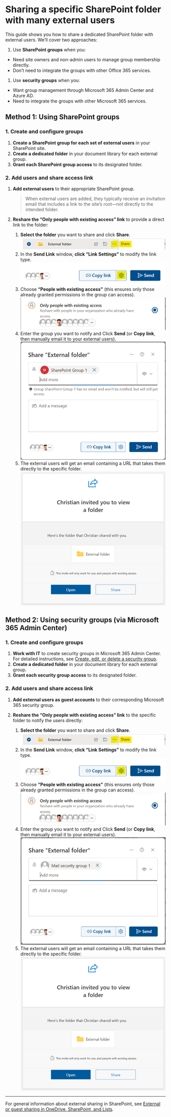# Sharing a specific SharePoint folder with many external users

This guide shows you how to share a dedicated SharePoint folder with external users. We’ll cover two approaches:

1. Use **SharePoint groups** when you:
- Need site owners and non-admin users to manage group membership directly.
- Don’t need to integrate the groups with other Office 365 services.

1. Use **security groups** when you:
- Want group management through Microsoft 365 Admin Center and Azure AD.
- Need to integrate the groups with other Microsoft 365 services.

## Method 1: Using SharePoint groups

### 1. Create and configure groups

1. **Create a SharePoint group for each set of external users** in your SharePoint site.
2. **Create a dedicated folder** in your document library for each external group.
3. **Grant each SharePoint group access** to its designated folder.

### 2. Add users and share access link

1. **Add external users** to their appropriate SharePoint group.  
   > When external users are added, they typically receive an invitation email that includes a link to the site’s root—not directly to the intended folder.
2. **Reshare the “Only people with existing access” link** to provide a direct link to the folder:  

   1. **Select the folder** you want to share and click **Share**.
    ![Select folder and click on share](/_media/select-folder-and-click-on-share.png)
   2. In the **Send Link** window, **click “Link Settings”** to modify the link type.
    ![In share folder click on link settings](/_media/in-share-folder-click-on-link-settings.png)
   3. Choose **“People with existing access”** (this ensures only those already granted permissions in the group can access).
    ![Share external folder link that works only for people with existing access](/_media/share-external-folder-only-people-with-existing-access.png)
   4. Enter the group you want to notify and Click **Send** (or **Copy link**, then manually email it to your external users).
    ![Screenshot showing how to share a folder with a SharePoint group](/_media/share-external-folder-with-sharepoint-group.png)
   5. The external users will get an email containing a URL that takes them directly to the specific folder. ![Folder invitation email](/_media/invited-you-to-view-a-folder-email.png)


## Method 2: Using security groups (via Microsoft 365 Admin Center)

### 1. Create and configure groups

1. **Work with IT** to create security groups in Microsoft 365 Admin Center.  
   For detailed instructions, see [Create, edit, or delete a security group](https://learn.microsoft.com/en-us/microsoft-365/admin/email/create-edit-or-delete-a-security-group).
2. **Create a dedicated folder** in your document library for each external group.
3. **Grant each security group access** to its designated folder.

### 2. Add users and share access link

1. **Add external users as guest accounts** to their corresponding Microsoft 365 security group.
2. **Reshare the “Only people with existing access” link** to the specific folder to notify the users directly:

   1. **Select the folder** you want to share and click **Share**.
    ![Select folder and click on share](/_media/select-folder-and-click-on-share.png)
   2. In the **Send Link** window, **click “Link Settings”** to modify the link type.
    ![In share folder click on link settings](/_media/in-share-folder-click-on-link-settings.png)
   3. Choose **“People with existing access”** (this ensures only those already granted permissions in the group can access).
    ![Share external folder link that works only for people with existing access](/_media/share-external-folder-only-people-with-existing-access.png)
   4. Enter the group you want to notify and Click **Send** (or **Copy link**, then manually email it to your external users).
    ![Screenshot showing how to share a folder with a mail-enabled security group](/_media/share-external-folder-with-mail-enabled-security-group.png)
   5. The external users will get an email containing a URL that takes them directly to the specific folder. ![Folder invitation email](/_media/invited-you-to-view-a-folder-email.png)
---

For general information about external sharing in SharePoint, see [External or guest sharing in OneDrive, SharePoint, and Lists](https://support.microsoft.com/en-us/office/external-or-guest-sharing-in-onedrive-sharepoint-and-lists-7aa070b8-d094-4921-9dd9-86392f2a79e7#ID0EBF=Work_or_school_account).